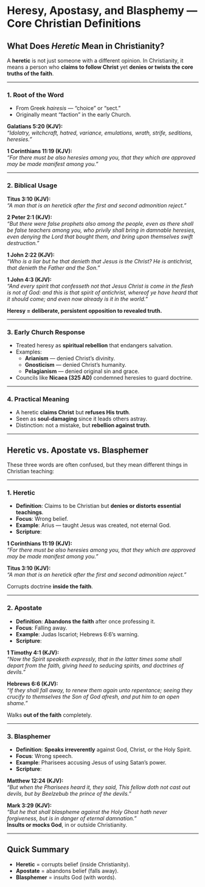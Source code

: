 # Heresy, Apostasy, and Blasphemy — Core Christian Definitions

## What Does *Heretic* Mean in Christianity?

A **heretic** is not just someone with a different opinion. In Christianity, it means a person who **claims to follow Christ** yet **denies or twists the core truths of the faith**.

---

### 1. Root of the Word
- From Greek *hairesis* — “choice” or “sect.”  
- Originally meant “faction” in the early Church.  

**Galatians 5:20 (KJV):**  
*“Idolatry, witchcraft, hatred, variance, emulations, wrath, strife, seditions, heresies.”*  

**1 Corinthians 11:19 (KJV):**  
*“For there must be also heresies among you, that they which are approved may be made manifest among you.”*  

---

### 2. Biblical Usage
**Titus 3:10 (KJV):**  
*“A man that is an heretick after the first and second admonition reject.”*  

**2 Peter 2:1 (KJV):**  
*“But there were false prophets also among the people, even as there shall be false teachers among you, who privily shall bring in damnable heresies, even denying the Lord that bought them, and bring upon themselves swift destruction.”*  

**1 John 2:22 (KJV):**  
*“Who is a liar but he that denieth that Jesus is the Christ? He is antichrist, that denieth the Father and the Son.”*  

**1 John 4:3 (KJV):**  
*“And every spirit that confesseth not that Jesus Christ is come in the flesh is not of God: and this is that spirit of antichrist, whereof ye have heard that it should come; and even now already is it in the world.”*  

**Heresy = deliberate, persistent opposition to revealed truth.**

---

### 3. Early Church Response
- Treated heresy as **spiritual rebellion** that endangers salvation.  
- Examples:  
  - **Arianism** — denied Christ’s divinity.  
  - **Gnosticism** — denied Christ’s humanity.  
  - **Pelagianism** — denied original sin and grace.  
- Councils like **Nicaea (325 AD)** condemned heresies to guard doctrine.  

---

### 4. Practical Meaning
- A heretic **claims Christ** but **refuses His truth**.  
- Seen as **soul-damaging** since it leads others astray.  
- Distinction: not a mistake, but **rebellion against truth**.  

---

## Heretic vs. Apostate vs. Blasphemer

These three words are often confused, but they mean different things in Christian teaching:

---

### 1. Heretic
- **Definition**: Claims to be Christian but **denies or distorts essential teachings**.  
- **Focus**: Wrong belief.  
- **Example**: Arius — taught Jesus was created, not eternal God.  
- **Scripture**:  

**1 Corinthians 11:19 (KJV):**  
*“For there must be also heresies among you, that they which are approved may be made manifest among you.”*  

**Titus 3:10 (KJV):**  
*“A man that is an heretick after the first and second admonition reject.”*  

Corrupts doctrine **inside the faith**.  

---

### 2. Apostate
- **Definition**: **Abandons the faith** after once professing it.  
- **Focus**: Falling away.  
- **Example**: Judas Iscariot; Hebrews 6:6’s warning.  
- **Scripture**:  

**1 Timothy 4:1 (KJV):**  
*“Now the Spirit speaketh expressly, that in the latter times some shall depart from the faith, giving heed to seducing spirits, and doctrines of devils.”*  

**Hebrews 6:6 (KJV):**  
*“If they shall fall away, to renew them again unto repentance; seeing they crucify to themselves the Son of God afresh, and put him to an open shame.”*  

Walks **out of the faith** completely.  

---

### 3. Blasphemer
- **Definition**: **Speaks irreverently** against God, Christ, or the Holy Spirit.  
- **Focus**: Wrong speech.  
- **Example**: Pharisees accusing Jesus of using Satan’s power.  
- **Scripture**:  

**Matthew 12:24 (KJV):**  
*“But when the Pharisees heard it, they said, This fellow doth not cast out devils, but by Beelzebub the prince of the devils.”*  

**Mark 3:29 (KJV):**  
*“But he that shall blaspheme against the Holy Ghost hath never forgiveness, but is in danger of eternal damnation.”*  
 **Insults or mocks God**, in or outside Christianity.  

---

## Quick Summary
- **Heretic** = corrupts belief (inside Christianity).  
- **Apostate** = abandons belief (falls away).  
- **Blasphemer** = insults God (with words).  
